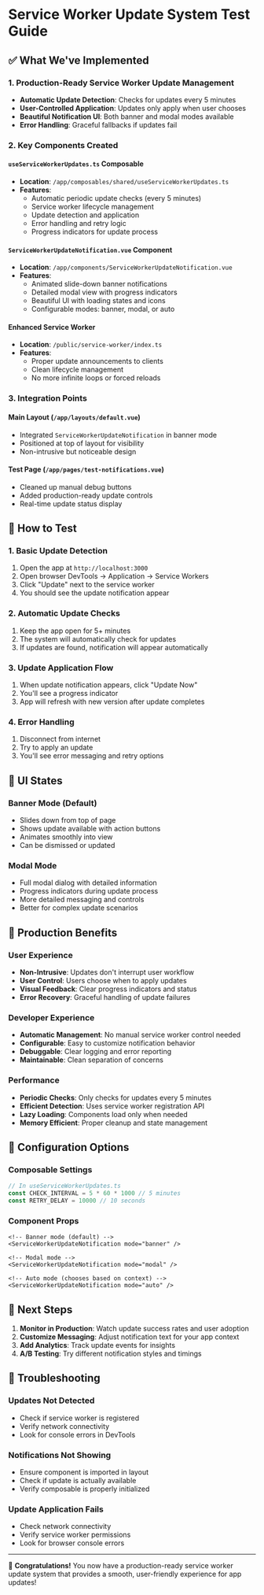# Service Worker Update System Test Guide

## ✅ What We've Implemented

### 1. Production-Ready Service Worker Update Management
- **Automatic Update Detection**: Checks for updates every 5 minutes
- **User-Controlled Application**: Updates only apply when user chooses
- **Beautiful Notification UI**: Both banner and modal modes available
- **Error Handling**: Graceful fallbacks if updates fail

### 2. Key Components Created

#### `useServiceWorkerUpdates.ts` Composable
- **Location**: `/app/composables/shared/useServiceWorkerUpdates.ts`
- **Features**:
  - Automatic periodic update checks (every 5 minutes)
  - Service worker lifecycle management
  - Update detection and application
  - Error handling and retry logic
  - Progress indicators for update process

#### `ServiceWorkerUpdateNotification.vue` Component
- **Location**: `/app/components/ServiceWorkerUpdateNotification.vue`
- **Features**:
  - Animated slide-down banner notifications
  - Detailed modal view with progress indicators
  - Beautiful UI with loading states and icons
  - Configurable modes: banner, modal, or auto

#### Enhanced Service Worker
- **Location**: `/public/service-worker/index.ts`
- **Features**:
  - Proper update announcements to clients
  - Clean lifecycle management
  - No more infinite loops or forced reloads

### 3. Integration Points

#### Main Layout (`/app/layouts/default.vue`)
- Integrated `ServiceWorkerUpdateNotification` in banner mode
- Positioned at top of layout for visibility
- Non-intrusive but noticeable design

#### Test Page (`/app/pages/test-notifications.vue`)
- Cleaned up manual debug buttons
- Added production-ready update controls
- Real-time update status display

## 🧪 How to Test

### 1. Basic Update Detection
1. Open the app at `http://localhost:3000`
2. Open browser DevTools → Application → Service Workers
3. Click "Update" next to the service worker
4. You should see the update notification appear

### 2. Automatic Update Checks
1. Keep the app open for 5+ minutes
2. The system will automatically check for updates
3. If updates are found, notification will appear automatically

### 3. Update Application Flow
1. When update notification appears, click "Update Now"
2. You'll see a progress indicator
3. App will refresh with new version after update completes

### 4. Error Handling
1. Disconnect from internet
2. Try to apply an update
3. You'll see error messaging and retry options

## 🎨 UI States

### Banner Mode (Default)
- Slides down from top of page
- Shows update available with action buttons
- Animates smoothly into view
- Can be dismissed or updated

### Modal Mode
- Full modal dialog with detailed information
- Progress indicators during update process
- More detailed messaging and controls
- Better for complex update scenarios

## 🚀 Production Benefits

### User Experience
- **Non-Intrusive**: Updates don't interrupt user workflow
- **User Control**: Users choose when to apply updates
- **Visual Feedback**: Clear progress indicators and status
- **Error Recovery**: Graceful handling of update failures

### Developer Experience
- **Automatic Management**: No manual service worker control needed
- **Configurable**: Easy to customize notification behavior
- **Debuggable**: Clear logging and error reporting
- **Maintainable**: Clean separation of concerns

### Performance
- **Periodic Checks**: Only checks for updates every 5 minutes
- **Efficient Detection**: Uses service worker registration API
- **Lazy Loading**: Components load only when needed
- **Memory Efficient**: Proper cleanup and state management

## 🔧 Configuration Options

### Composable Settings
```typescript
// In useServiceWorkerUpdates.ts
const CHECK_INTERVAL = 5 * 60 * 1000 // 5 minutes
const RETRY_DELAY = 10000 // 10 seconds
```

### Component Props
```vue
<!-- Banner mode (default) -->
<ServiceWorkerUpdateNotification mode="banner" />

<!-- Modal mode -->
<ServiceWorkerUpdateNotification mode="modal" />

<!-- Auto mode (chooses based on context) -->
<ServiceWorkerUpdateNotification mode="auto" />
```

## 📝 Next Steps

1. **Monitor in Production**: Watch update success rates and user adoption
2. **Customize Messaging**: Adjust notification text for your app context
3. **Add Analytics**: Track update events for insights
4. **A/B Testing**: Try different notification styles and timings

## 🐛 Troubleshooting

### Updates Not Detected
- Check if service worker is registered
- Verify network connectivity
- Look for console errors in DevTools

### Notifications Not Showing
- Ensure component is imported in layout
- Check if update is actually available
- Verify composable is properly initialized

### Update Application Fails
- Check network connectivity
- Verify service worker permissions
- Look for browser console errors

---

🎉 **Congratulations!** You now have a production-ready service worker update system that provides a smooth, user-friendly experience for app updates!
